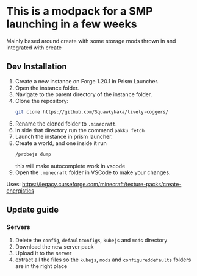# This is a modpack for a SMP launching in a few weeks

Mainly based around create with some storage mods thrown in and integrated with create

## Dev Installation

1. Create a new instance on Forge 1.20.1 in Prism Launcher.
2. Open the instance folder.
3. Navigate to the parent directory of the instance folder.
4. Clone the repository:
   ```sh
   git clone https://github.com/Squawkykaka/lively-coggers/
   ```
5. Rename the cloned folder to `.minecraft`.
6. in side that directory run the command `pakku fetch`
7. Launch the instance in prism launcher.
8. Create a world, and one inside it run
   ```sh
   /probejs dump
   ```
   this will make autocomplete work in vscode
9. Open the `.minecraft` folder in VSCode to make your changes.

Uses:
https://legacy.curseforge.com/minecraft/texture-packs/create-energistics

## Update guide

### Servers

1. Delete the `config`, `defaultconfigs`, `kubejs` and `mods` directory
2. Download the new server pack
3. Upload it to the server
4. extract all the files so the `kubejs`, `mods` and `configureddefaults` folders are in the right place
